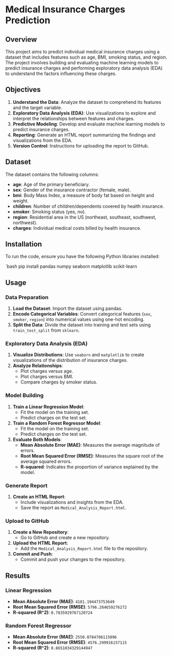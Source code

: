 # Medical Insurance Charges Prediction

## Overview

This project aims to predict individual medical insurance charges using a dataset that includes features such as age, BMI, smoking status, and region. The project involves building and evaluating machine learning models to predict insurance charges and performing exploratory data analysis (EDA) to understand the factors influencing these charges.

## Objectives

1. **Understand the Data**: Analyze the dataset to comprehend its features and the target variable.
2. **Exploratory Data Analysis (EDA)**: Use visualizations to explore and interpret the relationships between features and charges.
3. **Predictive Modeling**: Develop and evaluate machine learning models to predict insurance charges.
4. **Reporting**: Generate an HTML report summarizing the findings and visualizations from the EDA.
5. **Version Control**: Instructions for uploading the report to GitHub.

## Dataset

The dataset contains the following columns:

- **age**: Age of the primary beneficiary.
- **sex**: Gender of the insurance contractor (female, male).
- **bmi**: Body Mass Index, a measure of body fat based on height and weight.
- **children**: Number of children/dependents covered by health insurance.
- **smoker**: Smoking status (yes, no).
- **region**: Residential area in the US (northeast, southeast, southwest, northwest).
- **charges**: Individual medical costs billed by health insurance.

## Installation

To run the code, ensure you have the following Python libraries installed:

`bash
pip install pandas numpy seaborn matplotlib scikit-learn

## Usage

### Data Preparation

1. **Load the Dataset**: Import the dataset using pandas.
2. **Encode Categorical Variables**: Convert categorical features (`sex`, `smoker`, `region`) into numerical values using one-hot encoding.
3. **Split the Data**: Divide the dataset into training and test sets using `train_test_split` from `sklearn`.

### Exploratory Data Analysis (EDA)

1. **Visualize Distributions**: Use `seaborn` and `matplotlib` to create visualizations of the distribution of insurance charges.
2. **Analyze Relationships**:
   - Plot charges versus age.
   - Plot charges versus BMI.
   - Compare charges by smoker status.

### Model Building

1. **Train a Linear Regression Model**:
   - Fit the model on the training set.
   - Predict charges on the test set.
2. **Train a Random Forest Regressor Model**:
   - Fit the model on the training set.
   - Predict charges on the test set.
3. **Evaluate Both Models**:
   - **Mean Absolute Error (MAE)**: Measures the average magnitude of errors.
   - **Root Mean Squared Error (RMSE)**: Measures the square root of the average squared errors.
   - **R-squared**: Indicates the proportion of variance explained by the model.

### Generate Report

1. **Create an HTML Report**:
   - Include visualizations and insights from the EDA.
   - Save the report as `Medical_Analysis_Report.html`.

### Upload to GitHub

1. **Create a New Repository**:
   - Go to GitHub and create a new repository.
2. **Upload the HTML Report**:
   - Add the `Medical_Analysis_Report.html` file to the repository.
3. **Commit and Push**:
   - Commit and push your changes to the repository.

## Results

### Linear Regression

- **Mean Absolute Error (MAE)**: `4181.194473753649`  
- **Root Mean Squared Error (RMSE)**: `5796.284659276272`  
- **R-squared (R^2)**: `0.7835929767120724`  

### Random Forest Regressor

- **Mean Absolute Error (MAE)**: `2550.0784706115096`  
- **Root Mean Squared Error (RMSE)**: `4576.299916157115`  
- **R-squared (R^2)**: `0.8651034329144947`  

